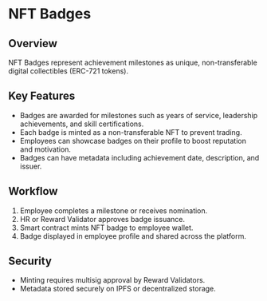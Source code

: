 # NFT Badges

## Overview

NFT Badges represent achievement milestones as unique, non-transferable digital collectibles (ERC-721 tokens).

## Key Features

- Badges are awarded for milestones such as years of service, leadership achievements, and skill certifications.
- Each badge is minted as a non-transferable NFT to prevent trading.
- Employees can showcase badges on their profile to boost reputation and motivation.
- Badges can have metadata including achievement date, description, and issuer.

## Workflow

1. Employee completes a milestone or receives nomination.
2. HR or Reward Validator approves badge issuance.
3. Smart contract mints NFT badge to employee wallet.
4. Badge displayed in employee profile and shared across the platform.

## Security

- Minting requires multisig approval by Reward Validators.
- Metadata stored securely on IPFS or decentralized storage.
